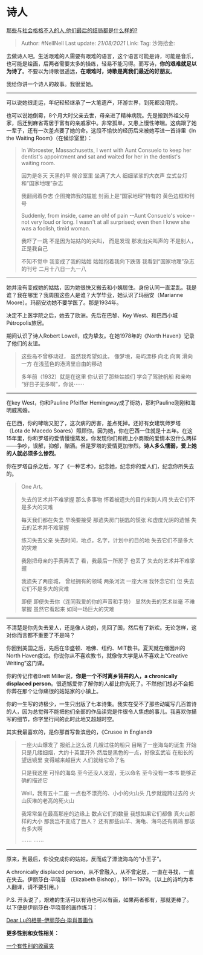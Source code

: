 # 诗人
[那些与社会格格不入的人,他们最后的结局都是什么样的?](https://www.zhihu.com/question/32348828/answer/600277272)

> Author: #NellNell
> Last update: *21/08/2021*
> Link:
> Tag:
> 沙海拾金:

去做诗人吧。生活艰难的人需要有艰难的语言，这个语言可能是诗，可能是音乐，也可能是绘画，后两者需要太多的操练，轻易不能习得。而写诗，**你的艰难就足以为诗了**。不要以为诗歌很遥远，**在艰难时，诗歌是离我们最近的好朋友**。

我给你讲一个诗人的故事。我很爱她。

---

可以说她很走运，年纪轻轻继承了一大笔遗产，环游世界，到死都没用完。

也可以说她倒霉，8个月大时父亲去世，母亲进了精神病院。先是搬到外祖父母家，后迁到麻省寄居于富有的亲戚家中。非常孤单，又患上慢性哮喘。这病跟了她一辈子，还有一次差点要了她的命。这段不愉快的经历后来被她写进一首诗里《In the Waiting Room》（在候诊室里）：

> In Worcester, Massachusetts,
> I went with Aunt Consuelo
> to keep her dentist's appointment
> and sat and waited for her
> in the dentist's waiting room.
>
> 因为是冬天
> 天黑的早
> 候诊室里
> 坐满了大人
> 细细挲挲的大衣声
> 立式台灯和“国家地理”杂志
>
> 我翻阅着杂志
> 企图掩饰我的尴尬
> 封面上是“国家地理”特有的
> 黄色边框和刊号
>
> Suddenly, from inside,
> came an oh! of pain
> --Aunt Consuelo's voice--
> not very loud or long.
> I wasn't at all surprised;
> even then I knew she was
> a foolish, timid woman.
>
> 我吓了一跳
> 不是因为姑姑的的尖叫，
> 而是发现
> 那发出尖叫声的
> 不是别人，
> 正是我自己
>
> 不知不觉中
> 我变成了我的姑姑
> 姑姑抱着我向下跌落
> 我看到“国家地理”杂志的刊号
> 二月十八日一九一八

---

她并没有变成她的姑姑，因为她很快又搬去和小姨居住。身份认同一直混乱。我是谁？我在哪里？我周围这些人是谁？大学毕业，她认识了玛丽安（Marianne Moore）。玛丽安劝她不要学医了。那是1934年。

决定不上医学院之后，她去了欧洲。先后在巴黎、Key West、和巴西小城Pétropolis旅居。

期间认识了诗人Robert Lowell，成为挚友。在她1978年的《North Haven》记录了他们的友谊。

> 这些岛不曾移动过，
> 虽然我希望如此，
> 像梦境，岛屿漂移
> 向北 向南 滑向一方
> 在浅蓝色的港湾里自由的移动
>
> 多年前（1932）就是在这里
> 你认识了那些姑娘们
> 学会了驾驶帆船
> 和亲吻
> ”好日子无多啊”，你说⋯⋯

---

在key West，你和Pauline Pfeiffer Hemingway成了街坊，那时Pauline刚刚和海明威离婚。

在巴西，你的哮喘又犯了，这次病的厉害，差点死掉。还好有女建筑师罗塔（Lota de Macedo Soares）照顾你。因为她，你在巴西一住就是十五年。在这15年里，你和罗塔的爱情慢慢蒸发。你发现你们和街上小商贩的爱情本没什么两样——争吵，误解，抑郁，酗酒。但是罗塔的爱情更加惨烈。**诗人多么懦弱，爱上她的人就必须多么惨烈**。

你在罗塔自杀之后，写了《一种艺术》，纪念她，纪念你的爱人们，纪念你所失去的。

> One Art。
>
> 失去的艺术并不难掌握
> 那么多事物
> 怀着被遗失的目的来到人间
> 失去它们不是多大的灾难
>
> 每天我们都在失去
> 早晚要接受
> 那遗失房门钥匙的慌张
> 和虚度光阴的遗憾
> 失去的艺术并不难掌握
>
> 练习失去父亲
> 失去时间，地点，名字，计划中的目的地
> 失去它们不是多大的灾难
>
> 我刚把母亲的手表弄丢了
> 看，我最后一所房子
> 也丢了
> 失去的艺术并不难掌握
>
> 我遗失了两座城，
> 曾经拥有的领域
> 两条河流 一座大洲
> 我怀念它们
> 但
> 失去它们不是多大的灾难
>
> 即便
> 即便失去你（连同我爱的你的声音和手势）
> 显然失去的艺术丝毫
> 不难掌握
> 虽然它看起来
> 如同一场巨大的灾难

---

不清楚是你先失去爱人，还是像人说的，先回了国，然后有了新欢。无论怎样，这对你而言都不重要了不是吗？

你回到美国之后，先后在华盛顿、哈佛、纽约、MIT教书。夏天就在缅因州的North Haven度过。你说你从不喜欢教书，就像你大学是从不喜欢上“Creative Writing”这门课。

你的传记作者Brett Miller说，**你是一个不时离乡背井的人，a chronically displaced person**。很遗憾爱你了解你的人都比你先死了。不然他们想必不会把你葬在那个让你痛很的姑姑家的小镇上。

你的一生写的诗极少，一生只出版了七本诗集。我实在受不了那些动辄写几百首诗的人，因为总觉得不能把他们全部的作品读完是件很令人焦虑的事儿。我喜欢你描写的细节，你字里行间的此时此地又超越时空。

其实我最喜欢的，是你那首写鲁滨逊的，《Crusoe in England》

> 一座火山爆发了
> 报纸上这么说
> 几艘过往的船只
> 目睹了一座海岛的诞生
> 开始只是几缕细烟，大约十英里开外
> 然后是黑色的一点，好像玄武岩
> 在船长的望远镜里
> 变得越来越巨大
> 人们就给它命了名
>
> 只是我这座
> 可怜的海岛
> 至今还没人发现，无以命名
> 至今没有一本书
> 能够正确的描述它
>
> Well，我有五十二座
> 一点也不漂亮的、小小的火山头
> 几步就能跨过去的
> 火山灰堆的老高的死火山
>
> 我常常坐在最高那座的边缘上
> 数点它们的数量
> 我想如果它们都像
> 真火山那样的大小
> 那我岂不变成了巨人？
> 还有那些山羊、海龟、海鸟还有鹃鴗
> 那该有多大啊
>
> ⋯⋯
> ⋯⋯

---

原来，到最后，你没变成你的姑姑，反而成了漂流海岛的“小王子”。

A chronically displaced person，从不曾融入，从不曾定居，一直在寻找，一直在失去。伊丽莎白·毕晓普 （Elizabeth Bishop），1911－1979。（以上的诗均为本人翻译，请不要引用。）

P.S. 开头说了，艰难的生活可以有诗也可以有画，如果两者都有，那就更棒了。以下便是伊丽莎白·毕晓普的画作练习：

[Dear Lu的相册-伊丽莎白·毕肖普画作](https://link.zhihu.com/?target=https%3A//www.douban.com/photos/album/50705333/)

**更多性别和女性相关：**

[一个有性别的收藏夹](https://www.zhihu.com/collection/326955627)
